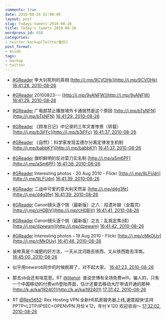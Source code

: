 ```yaml
---
comments: true
date: 2010-08-26 01:00:00
layout: post
slug: todays-tweets-2010-08-26
title: Today's tweets 2010-08-26
wordpress_id: 958
categories:
- twitter-backup[Twitter备份]
post_format:
- Aside
tags:
- backup
- twitter
---
```





  * [#GReader](http://search.twitter.com/search?q=%23GReader) 李大钊死刑的真相 [http://j.mp/9CVOHk](http://j.mp/9CVOHk) [16:41:28, 2010-08-26](http://twitter.com/gfrog/statuses/22161810287)





  * [#GReader](http://search.twitter.com/search?q=%23GReader) 20100823--- [http://j.mp/9vANFW](http://j.mp/9vANFW) [16:41:29, 2010-08-26](http://twitter.com/gfrog/statuses/22161810675)





  * [#GReader](http://search.twitter.com/search?q=%23GReader) 广电部禁止播放境外卡通居然是这个原因 [http://j.mp/bTsNFN](http://j.mp/bTsNFN) [16:41:29, 2010-08-26](http://twitter.com/gfrog/statuses/22161810896)





  * [#GReader](http://search.twitter.com/search?q=%23GReader) 《顾准日记》中记录的三年灾害惨景（转载） [http://j.mp/b3iFFc](http://j.mp/b3iFFc) [16:41:37, 2010-08-26](http://twitter.com/gfrog/statuses/22161816118)





  * [#GReader](http://search.twitter.com/search?q=%23GReader) 《自然》：科学家发现孟德尔分离定律发生机制 [http://j.mp/babbKY](http://j.mp/babbKY) [16:41:37, 2010-08-26](http://twitter.com/gfrog/statuses/22161816421)





  * [#GReader](http://search.twitter.com/search?q=%23GReader) 旗帜鲜明的反对菜刀实名制 [http://j.mp/aSm6PF](http://j.mp/aSm6PF) [16:41:38, 2010-08-26](http://twitter.com/gfrog/statuses/22161816654)





  * [#GReader](http://search.twitter.com/search?q=%23GReader) Interesting photos - 20 Aug 2010 - Flickr [http://j.mp/9LFUdn](http://j.mp/9LFUdn) [16:41:39, 2010-08-26](http://twitter.com/gfrog/statuses/22161817420)





  * [#GReader](http://search.twitter.com/search?q=%23GReader) 二战中可爱的意大利天然呆 [http://j.mp/d4g3fe](http://j.mp/d4g3fe) [16:41:39, 2010-08-26](http://twitter.com/gfrog/statuses/22161817760)





  * [#GReader](http://search.twitter.com/search?q=%23GReader) Canon镜头逐个挑（最新版）之六：拾遗补缺（全篇完） [http://j.mp/cH0BiV](http://j.mp/cH0BiV) [16:41:41, 2010-08-26](http://twitter.com/gfrog/statuses/22161819336)





  * [#GReader](http://search.twitter.com/search?q=%23GReader) Canon镜头逐个挑（最新版）之五：乱挑定焦(续) [http://j.mp/dzewam](http://j.mp/dzewam) [16:41:42, 2010-08-26](http://twitter.com/gfrog/statuses/22161819829)





  * [#GReader](http://search.twitter.com/search?q=%23GReader) Interesting photos - 19 Aug 2010 - Flickr [http://j.mp/cMkOUv](http://j.mp/cMkOUv) [16:41:46, 2010-08-26](http://twitter.com/gfrog/statuses/22161822622)





  * 装修真是个减肥的好方法，一天从沈河跑去铁西，又从铁西跑去浑南。 [16:45:00, 2010-08-26](http://twitter.com/gfrog/statuses/22161956972)





  * 似乎用newsrob同步的时候刷屏了，对不起大家。 [16:47:23, 2010-08-26](http://twitter.com/gfrog/statuses/22162059217)





  * 那去sb会还有啥意思。RT [@litehot](http://twitter.com/litehot): 谁说世博有全场免费wifi，骗人的，只有一个中国移动的付费wifi登陆界面，估计还要去移动大厅申请开通的那种 [http://k.ai/kai192401](http://k.ai/kai192401) [17:31:42, 2010-08-26](http://twitter.com/gfrog/statuses/22164002682)





  * RT [@Rex5652](http://twitter.com/Rex5652): Rex Hosting VPN:全新HE机房服务器上线,速度超快!支持PPTP+L2TP/IPSEC+OPENVPN 月份￥12，年付￥120 欢迎咨询～ [17:32:02, 2010-08-26](http://twitter.com/gfrog/statuses/22164016615)




